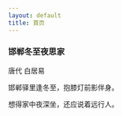 ```yaml
---
layout: default
title: 首页
---
```


### 邯郸冬至夜思家

<p class="small">唐代 白居易</p>

邯郸驿里逢冬至，抱膝灯前影伴身。 

想得家中夜深坐，还应说着远行人。